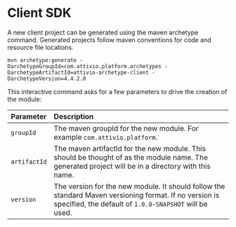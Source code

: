 # Client SDK

A new client project can be generated using the maven archetype command. Generated projects follow maven conventions for code and resource file locations.

```text
mvn archetype:generate -DarchetypeGroupId=com.attivio.platform.archetypes -DarchetypeArtifactId=attivio-archetype-client -DarchetypeVersion=4.4.2.0
```

This interactive command asks for a few parameters to drive the creation of the module:

| Parameter | Description |
| :--- | :--- |
| `groupId` | The maven groupId for the new module.  For example `com.attivio.platform`. |
| `artifactId` | The maven artifactId for the new module.  This should be thought of as the module name.  The generated project will be in a directory with this name. |
| `version` | The version for the new module. It should follow the standard Maven versioning format. If no version is specified, the default of `1.0.0-SNAPSHOT` will be used. |

